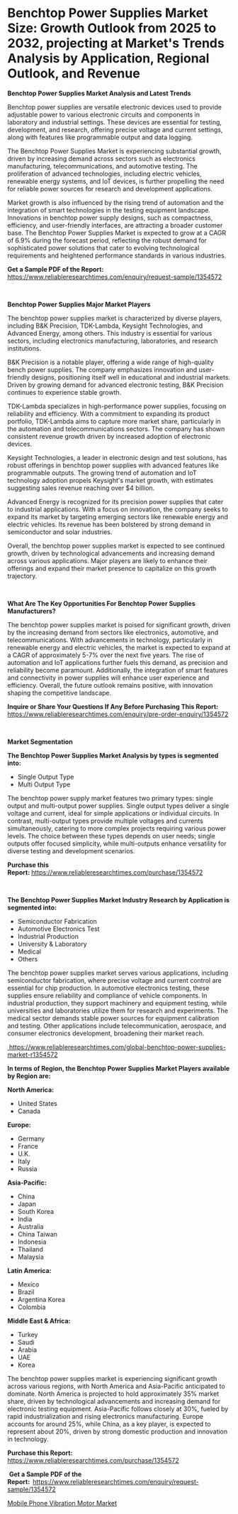 <p><h1>Benchtop Power Supplies Market Size: Growth Outlook from 2025 to 2032, projecting at Market's Trends Analysis by Application, Regional Outlook, and Revenue</h1></p><p><strong>Benchtop Power Supplies Market Analysis and Latest Trends</strong></p>
<p><p>Benchtop power supplies are versatile electronic devices used to provide adjustable power to various electronic circuits and components in laboratory and industrial settings. These devices are essential for testing, development, and research, offering precise voltage and current settings, along with features like programmable output and data logging.</p><p>The Benchtop Power Supplies Market is experiencing substantial growth, driven by increasing demand across sectors such as electronics manufacturing, telecommunications, and automotive testing. The proliferation of advanced technologies, including electric vehicles, renewable energy systems, and IoT devices, is further propelling the need for reliable power sources for research and development applications.</p><p>Market growth is also influenced by the rising trend of automation and the integration of smart technologies in the testing equipment landscape. Innovations in benchtop power supply designs, such as compactness, efficiency, and user-friendly interfaces, are attracting a broader customer base. The Benchtop Power Supplies Market is expected to grow at a CAGR of 6.9% during the forecast period, reflecting the robust demand for sophisticated power solutions that cater to evolving technological requirements and heightened performance standards in various industries.</p></p>
<p><strong>Get a Sample PDF of the Report:&nbsp;</strong> <a href="https://www.reliableresearchtimes.com/enquiry/request-sample/1354572?utm_campaign=2182&utm_medium=2&utm_source=Github&utm_content=ia&utm_term=11022025&utm_id=benchtop-power-supplies">https://www.reliableresearchtimes.com/enquiry/request-sample/1354572</a></p>
<p>&nbsp;</p>
<p><strong>Benchtop Power Supplies Major Market Players</strong></p>
<p><p>The benchtop power supplies market is characterized by diverse players, including B&K Precision, TDK-Lambda, Keysight Technologies, and Advanced Energy, among others. This industry is essential for various sectors, including electronics manufacturing, laboratories, and research institutions.</p><p>B&K Precision is a notable player, offering a wide range of high-quality bench power supplies. The company emphasizes innovation and user-friendly designs, positioning itself well in educational and industrial markets. Driven by growing demand for advanced electronic testing, B&K Precision continues to experience stable growth.</p><p>TDK-Lambda specializes in high-performance power supplies, focusing on reliability and efficiency. With a commitment to expanding its product portfolio, TDK-Lambda aims to capture more market share, particularly in the automation and telecommunications sectors. The company has shown consistent revenue growth driven by increased adoption of electronic devices.</p><p>Keysight Technologies, a leader in electronic design and test solutions, has robust offerings in benchtop power supplies with advanced features like programmable outputs. The growing trend of automation and IoT technology adoption propels Keysight's market growth, with estimates suggesting sales revenue reaching over $4 billion.</p><p>Advanced Energy is recognized for its precision power supplies that cater to industrial applications. With a focus on innovation, the company seeks to expand its market by targeting emerging sectors like renewable energy and electric vehicles. Its revenue has been bolstered by strong demand in semiconductor and solar industries.</p><p>Overall, the benchtop power supplies market is expected to see continued growth, driven by technological advancements and increasing demand across various applications. Major players are likely to enhance their offerings and expand their market presence to capitalize on this growth trajectory.</p></p>
<p>&nbsp;</p>
<p><strong>What Are The Key Opportunities For Benchtop Power Supplies Manufacturers?</strong></p>
<p><p>The benchtop power supplies market is poised for significant growth, driven by the increasing demand from sectors like electronics, automotive, and telecommunications. With advancements in technology, particularly in renewable energy and electric vehicles, the market is expected to expand at a CAGR of approximately 5-7% over the next five years. The rise of automation and IoT applications further fuels this demand, as precision and reliability become paramount. Additionally, the integration of smart features and connectivity in power supplies will enhance user experience and efficiency. Overall, the future outlook remains positive, with innovation shaping the competitive landscape.</p></p>
<p><strong>Inquire or Share Your Questions If Any Before Purchasing This Report:</strong> <a href="https://www.reliableresearchtimes.com/enquiry/pre-order-enquiry/1354572?utm_campaign=2182&utm_medium=2&utm_source=Github&utm_content=ia&utm_term=11022025&utm_id=benchtop-power-supplies">https://www.reliableresearchtimes.com/enquiry/pre-order-enquiry/1354572</a></p>
<p>&nbsp;</p>
<p><strong>Market Segmentation</strong></p>
<p><strong>The Benchtop Power Supplies Market Analysis by types is segmented into:</strong></p>
<p><ul><li>Single Output Type</li><li>Multi Output Type</li></ul></p>
<p><p>The benchtop power supply market features two primary types: single output and multi-output power supplies. Single output types deliver a single voltage and current, ideal for simple applications or individual circuits. In contrast, multi-output types provide multiple voltages and currents simultaneously, catering to more complex projects requiring various power levels. The choice between these types depends on user needs; single outputs offer focused simplicity, while multi-outputs enhance versatility for diverse testing and development scenarios.</p></p>
<p><strong>Purchase this Report:&nbsp;</strong><a href="https://www.reliableresearchtimes.com/purchase/1354572?utm_campaign=2182&utm_medium=2&utm_source=Github&utm_content=ia&utm_term=11022025&utm_id=benchtop-power-supplies">https://www.reliableresearchtimes.com/purchase/1354572</a></p>
<p>&nbsp;</p>
<p><strong>The Benchtop Power Supplies Market Industry Research by Application is segmented into:</strong></p>
<p><ul><li>Semiconductor Fabrication</li><li>Automotive Electronics Test</li><li>Industrial Production</li><li>University & Laboratory</li><li>Medical</li><li>Others</li></ul></p>
<p><p>The benchtop power supplies market serves various applications, including semiconductor fabrication, where precise voltage and current control are essential for chip production. In automotive electronics testing, these supplies ensure reliability and compliance of vehicle components. In industrial production, they support machinery and equipment testing, while universities and laboratories utilize them for research and experiments. The medical sector demands stable power sources for equipment calibration and testing. Other applications include telecommunication, aerospace, and consumer electronics development, broadening their market reach.</p></p>
<p><a href="https://www.reliableresearchtimes.com/global-benchtop-power-supplies-market-r1354572?utm_campaign=2182&utm_medium=2&utm_source=Github&utm_content=ia&utm_term=11022025&utm_id=benchtop-power-supplies">&nbsp;https://www.reliableresearchtimes.com/global-benchtop-power-supplies-market-r1354572</a></p>
<p><strong>In terms of Region, the Benchtop Power Supplies Market Players available by Region are:</strong></p>
<p>
    <p> <strong> North America: </strong>
        <ul>
            <li>United States</li>
            <li>Canada</li>
        </ul>
        </p> 
    <p> <strong> Europe: </strong>
        <ul>
            <li>Germany</li>
            <li>France</li>
            <li>U.K.</li>
            <li>Italy</li>
            <li>Russia</li>
        </ul>
        </p> 
    <p> <strong> Asia-Pacific: </strong>
        <ul>
            <li>China</li>
            <li>Japan</li>
            <li>South Korea</li>
            <li>India</li>
            <li>Australia</li>
            <li>China Taiwan</li>
            <li>Indonesia</li>
            <li>Thailand</li>
            <li>Malaysia</li>
        </ul>
        </p> 
    <p> <strong> Latin America: </strong>
        <ul>
            <li>Mexico</li>
            <li>Brazil</li>
            <li>Argentina Korea</li>
            <li>Colombia</li>
        </ul>
        </p> 
    <p> <strong> Middle East & Africa: </strong>
        <ul>
            <li>Turkey</li>
            <li>Saudi</li>
            <li>Arabia</li>
            <li>UAE</li>
            <li>Korea</li>
        </ul>
    </p>
    </p>
<p><p>The benchtop power supplies market is experiencing significant growth across various regions, with North America and Asia-Pacific anticipated to dominate. North America is projected to hold approximately 35% market share, driven by technological advancements and increasing demand for electronic testing equipment. Asia-Pacific follows closely at 30%, fueled by rapid industrialization and rising electronics manufacturing. Europe accounts for around 25%, while China, as a key player, is expected to represent about 20%, driven by strong domestic production and innovation in technology.</p></p>
<p><strong>Purchase this Report: </strong><a href="https://www.reliableresearchtimes.com/purchase/1354572?utm_campaign=2182&utm_medium=2&utm_source=Github&utm_content=ia&utm_term=11022025&utm_id=benchtop-power-supplies">https://www.reliableresearchtimes.com/purchase/1354572</a></p>
<p>&nbsp;<strong>Get a Sample PDF of the Report:&nbsp;&nbsp;</strong><a href="https://www.reliableresearchtimes.com/enquiry/request-sample/1354572?utm_campaign=2182&utm_medium=2&utm_source=Github&utm_content=ia&utm_term=11022025&utm_id=benchtop-power-supplies">https://www.reliableresearchtimes.com/enquiry/request-sample/1354572</a></p>
<p><strong></strong></p>
<p><p><a href="https://github.com/tona7vba/Market-Research-Report-List-1/blob/main/mobile-phone-vibration-motor-market.md?utm_campaign=2182&utm_medium=2&utm_source=Github&utm_content=ia&utm_term=11022025&utm_id=benchtop-power-supplies">Mobile Phone Vibration Motor Market</a></p></p>